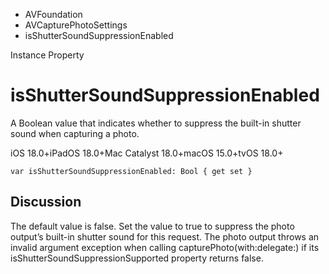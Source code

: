 

- AVFoundation
- AVCapturePhotoSettings
-  isShutterSoundSuppressionEnabled 

Instance Property

# isShutterSoundSuppressionEnabled

A Boolean value that indicates whether to suppress the built-in shutter sound when capturing a photo.

iOS 18.0+iPadOS 18.0+Mac Catalyst 18.0+macOS 15.0+tvOS 18.0+

``` source
var isShutterSoundSuppressionEnabled: Bool { get set }
```

## Discussion

The default value is false. Set the value to true to suppress the photo output’s built-in shutter sound for this request. The photo output throws an invalid argument exception when calling capturePhoto(with:delegate:) if its isShutterSoundSuppressionSupported property returns false.

